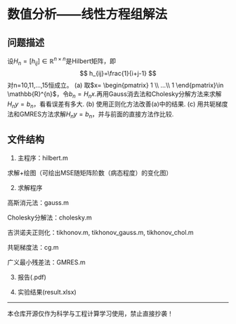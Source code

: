 # 数值分析——线性方程组解法

## 问题描述

设$H_n=[h_{ij}] \in \mathbb{R}^{n \times n}$是Hilbert矩阵，即
$$
h_{ij}=\frac{1}{i+j-1}
$$
对n=10,11,...,15恒成立。
(a) 取$x=
        \begin{pmatrix}
         1  \\
         ...\\
         1
    \end{pmatrix}\in \mathbb{R}^{n}$，令$b_n=H_nx$.再用Gauss消去法和Cholesky分解方法来求解$H_ny=b_n$，看看误差有多大.
(b) 使用正则化方法改善(a)中的结果.
(c) 用共轭梯度法和GMRES方法求解$H_ny=b_n$，并与前面的直接方法作比较.

## 文件结构

1. 主程序：hilbert.m

求解+绘图（可绘出MSE随矩阵阶数（病态程度）的变化图）

2. 求解程序

高斯消元法：gauss.m

Cholesky分解法：cholesky.m

吉洪诺夫正则化：tikhonov.m, tikhonov_gauss.m, tikhonov_chol.m

共轭梯度法：cg.m

广义最小残差法：GMRES.m

3. 报告(.pdf)

4. 实验结果(result.xlsx)



---

本仓库开源仅作为科学与工程计算学习使用，禁止直接抄袭！